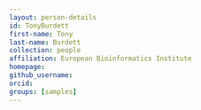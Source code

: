 ```yaml
---
layout: person-details
id: TonyBurdett
first-name: Tony
last-name: Burdett
collection: people
affiliation: European Bioinformatics Institute
homepage:
github_username:
orcid:
groups: [samples]
---
```

